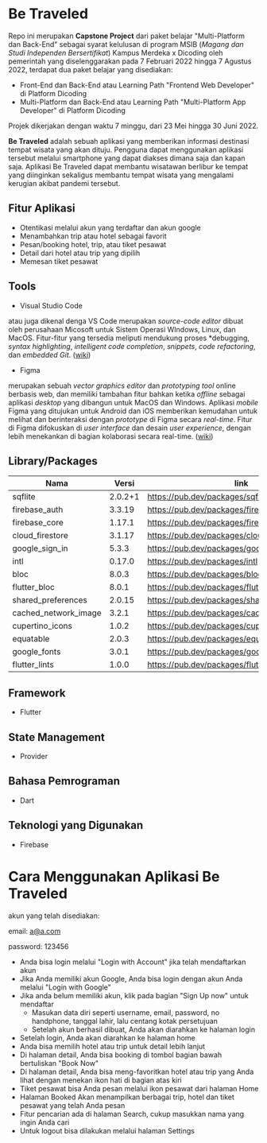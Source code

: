 # Be Traveled

Repo ini merupakan **Capstone Project** dari paket belajar "Multi-Platform dan Back-End" sebagai syarat kelulusan di program MSIB (_Magang dan Studi Independen Bersertifikat_) Kampus Merdeka x Dicoding oleh pemerintah yang diselenggarakan pada 7 Februari 2022 hingga 7 Agustus 2022, terdapat dua paket belajar yang disediakan:

- Front-End dan Back-End atau Learning Path "Frontend Web Developer" di Platform Dicoding
- Multi-Platform dan Back-End atau Learning Path "Multi-Platform App Developer" di Platform Dicoding

Projek dikerjakan dengan waktu 7 minggu, dari 23 Mei hingga 30 Juni 2022.

**Be Traveled** adalah sebuah aplikasi yang memberikan informasi destinasi tempat wisata yang akan dituju. Pengguna dapat menggunakan aplikasi tersebut melalui smartphone yang dapat diakses dimana saja dan kapan saja. Aplikasi Be Traveled dapat membantu wisatawan berlibur ke tempat yang diinginkan sekaligus membantu tempat wisata yang mengalami kerugian akibat pandemi tersebut.

## Fitur Aplikasi
- Otentikasi melalui akun yang terdaftar dan akun google
- Menambahkan trip atau hotel sebagai favorit
- Pesan/booking hotel, trip, atau tiket pesawat
- Detail dari hotel atau trip yang dipilih
- Memesan tiket pesawat

## Tools
- Visual Studio Code

atau juga dikenal denga VS Code merupakan *source-code editor* dibuat oleh perusahaan Micosoft untuk Sistem Operasi WIndows, Linux, dan MacOS. Fitur-fitur yang tersedia meliputi mendukung proses *debugging, *syntax highlighting*, *intelligent code completion*, *snippets*, *code refactoring*, dan *embedded Git*. ([wiki](https://en.wikipedia.org/wiki/Visual_Studio_Code))

- Figma

merupakan sebuah _vector graphics editor_ dan _prototyping tool_ online berbasis web, dan memiliki tambahan fitur bahkan ketika _offline_ sebagai aplikasi _desktop_ yang dibangun untuk MacOS dan Windows. Aplikasi _mobile_ Figma yang ditujukan untuk Android dan iOS memberikan kemudahan untuk melihat dan berinteraksi dengan _prototype_ di Figma secara _real-time_. Fitur di Figma difokuskan di _user interface_ dan desain _user experience_, dengan lebih menekankan di bagian kolaborasi secara real-time. ([wiki](https://en.wikipedia.org/wiki/Figma_(software)))

## Library/Packages
| Nama | Versi | link |
|---|---|---|
|sqflite|2.0.2+1|https://pub.dev/packages/sqflite|
|firebase_auth|3.3.19|https://pub.dev/packages/firebase_auth|
|firebase_core|1.17.1|https://pub.dev/packages/firebase_core|
|cloud_firestore|3.1.17|https://pub.dev/packages/cloud_firestore|
|google_sign_in|5.3.3|https://pub.dev/packages/google_sign_in|
|intl|0.17.0|https://pub.dev/packages/intl|
|bloc|8.0.3|https://pub.dev/packages/bloc|
|flutter_bloc|8.0.1|https://pub.dev/packages/flutter_bloc|
|shared_preferences|2.0.15|https://pub.dev/packages/shared_preferences|
|cached_network_image|3.2.1|https://pub.dev/packages/cached_network_image|
|cupertino_icons|1.0.2|https://pub.dev/packages/cupertino_icons|
|equatable|2.0.3|https://pub.dev/packages/equatable|
|google_fonts|3.0.1|https://pub.dev/packages/google_fonts|
|flutter_lints|1.0.0|https://pub.dev/packages/flutter_lints|

## Framework
- Flutter

## State Management
- Provider

## Bahasa Pemrograman
- Dart

## Teknologi yang Digunakan
- Firebase

# Cara Menggunakan Aplikasi Be Traveled

akun yang telah disediakan:

email: a@a.com

password: 123456

- Anda bisa login melalui "Login with Account" jika telah mendaftarkan akun
- Jika Anda memiliki akun Google, Anda bisa login dengan akun Anda melalui "Login with Google"
- Jika anda belum memiliki akun, klik pada bagian "Sign Up now" untuk mendaftar
  - Masukan data diri seperti username, email, password, no handphone, tanggal lahir, lalu centang kotak persetujuan
  - Setelah akun berhasil dibuat, Anda akan diarahkan ke halaman login
- Setelah login, Anda akan diarahkan ke halaman home
- Anda bisa memilih hotel atau trip untuk detail lebih lanjut
- Di halaman detail, Anda bisa booking di tombol bagian bawah bertuliskan "Book Now"
- Di halaman detail, Anda bisa meng-favoritkan hotel atau trip yang Anda lihat dengan menekan ikon hati di bagian atas kiri
- Tiket pesawat bisa Anda pesan melalui ikon pesawat dari halaman Home
- Halaman Booked Akan menampilkan berbagai trip, hotel dan tiket pesawat yang telah Anda pesan
- Fitur pencarian ada di halaman Search, cukup masukkan nama yang ingin Anda cari
- Untuk logout bisa dilakukan melalui halaman Settings
